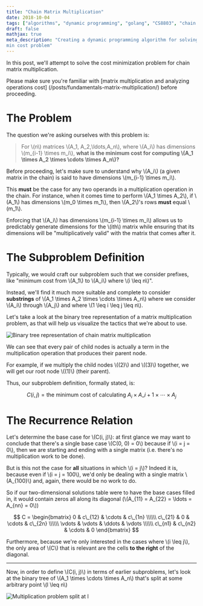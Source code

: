```yaml
---
title: "Chain Matrix Multiplication"
date: 2018-10-04
tags: ["algorithms", "dynamic programming", "golang", "CS8803", "chain matrix multiplication", "optimization"]
draft: false
mathjax: true
meta_description: "Creating a dynamic programming algorithm for solving the chain matrix mulitplication 
min cost problem"
---
```


In this post, we'll attempt to solve the cost minimization problem for chain matrix
multiplication. 

Please make sure you're familiar with 
[matrix multiplication and analyzing operations cost]
(/posts/fundamentals-matrix-multiplication/) before proceeding.

# The Problem
The question we're asking ourselves with this problem is:

> For \\(n\\) matrices \\(A_1, A_2,\ldots,A_n\\), where \\(A_i\\) has dimensions
  \\(m\_{i-1} \times m_i\\), __what is the minimum cost for computing 
  \\(A_1 \times A_2 \times \cdots \times A_n\\)?__

Before proceeding, let's make sure to understand why \\(A_i\\) (a given matrix in 
the chain) is said to have dimensions \\(m\_{i-1} \times m_i\\).

This __must__ be the case for any two operands in a multiplication operation in
the chain. For instance, when it comes time to perform \\(A_1 \times A_2\\), if
\\(A_1\\) has dimensions \\(m_0 \times m_1\\), then \\(A_2\\)'s rows __must__
equal \\(m_1\\). 

Enforcing that \\(A_i\\) has dimensions \\(m\_{i-1} \times m_i\\) allows us to
predictably generate dimensions for the \\(ith\\) matrix while ensuring that
its dimensions will be "multiplicatively valid" with the matrix that comes
after it.

# The Subproblem Definition
Typically, we would craft our subproblem such that we consider prefixes, like "minimum
cost from \\(A_1\\) to \\(A_i\\) where \\(i \leq n\\)". 

Instead, we'll find it much more suitable and complete to consider __substrings__ of 
\\(A_1 \times A_2 \times \cdots \times A_n\\) where we consider \\(A_i\\) through \\(A_j\\)
and where \\(1 \leq i \leq j \leq n\\).

Let's take a look at the binary tree representation of a matrix multiplication problem, 
as that will help us visualize the tactics that we're about to use.

![Binary tree representation of chain matrix multiplication](https://imgur.com/ENGTWcy.png)

We can see that every pair of child nodes is actually a term in the multiplication
operation that produces their parent node. 

For example, if we multiply the child nodes \\((2)\\) and \\((3)\\) together, we 
will get our root node \\((1)\\) (their parent).

Thus, our subproblem definition, formally stated, is:

$$
C(i, j) = \text{the minimum cost of calculating } A_i \times A\_{i+1} \times 
\cdots \times A_j
$$

# The Recurrence Relation
Let's determine the base case for \\(C(i, j)\\): at first glance we may want to
conclude that there's a single base case \\(C(0, 0) = 0\\) because if \\(i = j = 0\\),
then we are starting and ending with a single matrix (i.e. there's no multiplication
work to be done).

But is this not the case for __all__ situations in which \\(i = j\\)? Indeed it is,
because even if \\(i = j = 100\\), we'd only be dealing with a single matrix
\\(A\_{100}\\) and, again, there would be no work to do.

So if our two-dimensional solutions table were to have the base cases filled in,
it would contain zeros all along its diagonal
(\\(A\_{11} = A\_{22} = \ldots = A\_{nn} = 0\\))

$$
C = 
\begin{bmatrix}
  0 & c\_{12} & \cdots & c\_{1n} \\\\\\
  c\_{21} & 0 & \cdots & c\_{2n} \\\\\\
  \vdots & \vdots & \ddots & \vdots \\\\\\
  c\_{n1} & c\_{n2} & \cdots & 0
\end{bmatrix}
$$

Furthermore, because we're only interested in the cases where \\(i \leq j\\), the only
area of \\(C\\) that is relevant are the cells __to the right__ of the diagonal.

---

Now, in order to define \\(C(i, j)\\) in terms of earlier subproblems, let's
look at the binary tree of \\(A_1 \times \cdots \times A_n\\) that's split at some 
arbitrary point \\(l \leq n\\)

![Multiplication problem split at l](https://imgur.com/934wx5e.png)
